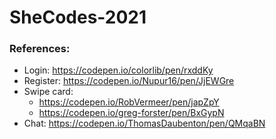 # SheCodes-2021

### References:

- Login: https://codepen.io/colorlib/pen/rxddKy
- Register: https://codepen.io/Nupur16/pen/JjEWGre
- Swipe card:
    - https://codepen.io/RobVermeer/pen/japZpY
    - https://codepen.io/greg-forster/pen/BxGypN
- Chat: https://codepen.io/ThomasDaubenton/pen/QMqaBN

